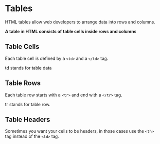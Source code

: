 # Tables

HTML tables allow web developers to arrange data into rows and columns.

**A table in HTML consists of table cells inside rows and columns**

## Table Cells

Each table cell is defined by a `<td>` and a `</td>` tag.

td stands for table data

## Table Rows

Each table row starts with a `<tr>` and end with a `</tr>` tag.

tr stands for table row.

## Table Headers

Sometimes you want your cells to be headers, in those cases use the `<th>` tag instead of the `<td>` tag.